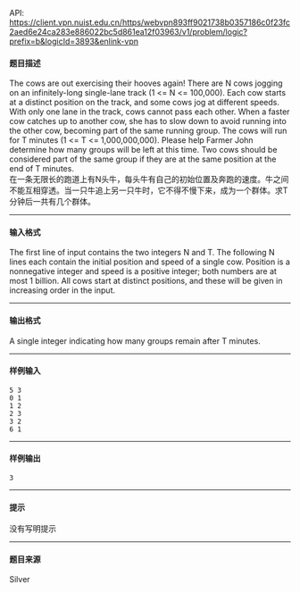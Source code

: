 API: https://client.vpn.nuist.edu.cn/https/webvpn893ff9021738b0357186c0f23fc2aed6e24ca283e886022bc5d861ea12f03963/v1/problem/logic?prefix=b&logicId=3893&enlink-vpn

#### 题目描述

The cows are out exercising their hooves again! There are N cows jogging on an infinitely-long single-lane track (1 <= N <= 100,000). Each cow starts at a distinct position on the track, and some cows jog at different speeds. With only one lane in the track, cows cannot pass each other. When a faster cow catches up to another cow, she has to slow down to avoid running into the other cow, becoming part of the same running group. The cows will run for T minutes (1 <= T <= 1,000,000,000). Please help Farmer John determine how many groups will be left at this time. Two cows should be considered part of the same group if they are at the same position at the end of T minutes.  
在一条无限长的跑道上有N头牛，每头牛有自己的初始位置及奔跑的速度。牛之间不能互相穿透。当一只牛追上另一只牛时，它不得不慢下来，成为一个群体。求T分钟后一共有几个群体。

---

#### 输入格式

The first line of input contains the two integers N and T. The following N lines each contain the initial position and speed of a single cow. Position is a nonnegative integer and speed is a positive integer; both numbers are at most 1 billion. All cows start at distinct positions, and these will be given in increasing order in the input.  

---

#### 输出格式

A single integer indicating how many groups remain after T minutes.  

---

#### 样例输入
```
5 3
0 1
1 2
2 3
3 2
6 1
```

---

#### 样例输出
```
3
```

---

#### 提示

没有写明提示

---

#### 题目来源

Silver